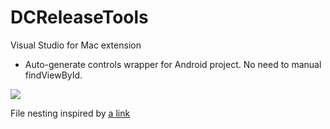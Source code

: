 # DCReleaseTools
Visual Studio for Mac extension

- Auto-generate controls wrapper for Android project. No need to manual findViewById.

<img src="https://media.giphy.com/media/9uIvL2yFxYSGAQGXQr/giphy.gif"/>

File nesting inspired by [a link](https://github.com/mrward/FileNesting) 
